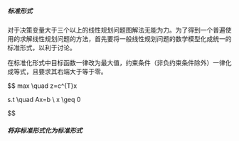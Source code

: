 ##### 标准形式
对于决策变量大于三个以上的线性规划问题图解法无能为力。为了得到一个普遍使用的求解线性规划问题的方法，首先要将一般线性规划问题的数学模型化成统一的标准形式，以利于讨论。

在标准化形式中目标函数一律改为最大值，约束条件（非负约束条件除外）一律化成等式，且要求其右端大于等于零。

$$
max \quad z=c^{T}x

s.t  \quad  Ax=b \\
            x \geq 0 
            
$$

##### 将非标准形式化为标准形式